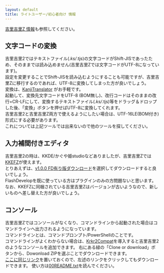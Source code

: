 ```yaml
---
layout: default
title: ライトユーザー/初心者向け 情報
---
```


[吉里吉里Z 情報](./index.html)も参照してください。

## 文字コードの変換
吉里吉里2ではテキストファイル(*.ks/*.tjs)の文字コードがShift-JISであったため、そのままでは読み込めません(吉里吉里Zでは文字コードがUTF-8になっています)。  
設定を変更することでShift-JISを読み込むようにすることも可能ですが、吉里吉里Zに移行するのであれば、UTF-8に変換してしまった方が良いでしょう。  
変換は、[KanjiTranslator](http://www.kashim.com/kanjitranslator/) がお手軽です。  
起動して、変換先文字コードをUTF-8 (BOM無し)、改行コードはそのままの改行=CR-LFにして、変換するテキストファイル(*.ks/*.tjs)等をドラッグ＆ドロップした後、「変換」ボタンを押せばUTF-8に変換してくれます。  
吉里吉里2と吉里吉里Z両方で使えるようにしたい場合は、UTF-16LE(BOM付き)形式にする必要があります。  
これについては上記ツールでは出来ないので他のツールを探してください。

## 入力補間付きエディタ
吉里吉里2の時は、KKDE/かぐや姫studioなどありましたが、吉里吉里Zでは[KKEFZ](https://github.com/mryp/kkefz)が使えます。  
とりあえずは、[v1.0.0 FD有り版ダウンロード](https://github.com/mryp/kkefz/raw/master/_release/FlashDevelop-4.6.2_kkefz-1.0.0.zip)を選択してダウンロードすると良いでしょう。  
FlashDevelopを既に使っている方はプラグインのみの方問題ないと思います。  
なお、KKEFZに同梱されている吉里吉里Zはバージョンが古いようなので、新しいものへ差し替えた方が良いでしょう。  

## コンソール
吉里吉里Zではコンソールがなくなり、コマンドラインから起動された場合はコマンドラインへ出力されるようになっています。  
コマンドラインとは、コマンドプロンプト/PowerShellのことです。  
コマンドラインがよくわからない場合は、[Krkr2Compat](https://github.com/krkrz/Krkr2Compat)を導入すると吉里吉里2のようなコンソールを追加できます。 
右にある緑の「Clone or download」ボタンから、Dowonload ZIPを選ぶことでダウンロードできます。  
[ここに同じリンク](https://github.com/krkrz/Krkr2Compat/archive/master.zip)を置いておくので、左述のリンクをクリックしてもダウンロードできます。 
使い方は[00README.txt](https://github.com/krkrz/Krkr2Compat/blob/master/00README.txt)を読んでください。  